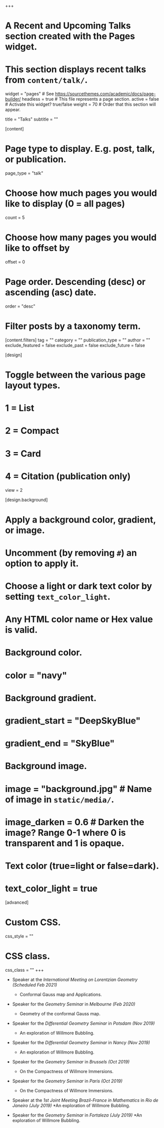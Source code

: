 +++
# A Recent and Upcoming Talks section created with the Pages widget.
# This section displays recent talks from `content/talk/`.

widget = "pages"  # See https://sourcethemes.com/academic/docs/page-builder/
headless = true  # This file represents a page section.
active = false  # Activate this widget? true/false
weight = 70  # Order that this section will appear.

title = "Talks"
subtitle = ""

[content]
  # Page type to display. E.g. post, talk, or publication.
  page_type = "talk"
  
  # Choose how much pages you would like to display (0 = all pages)
  count = 5
  
  # Choose how many pages you would like to offset by
  offset = 0

  # Page order. Descending (desc) or ascending (asc) date.
  order = "desc"

  # Filter posts by a taxonomy term.
  [content.filters]
    tag = ""
    category = ""
    publication_type = ""
    author = ""
    exclude_featured = false
    exclude_past = false
    exclude_future = false
    
[design]
  # Toggle between the various page layout types.
  #   1 = List
  #   2 = Compact
  #   3 = Card
  #   4 = Citation (publication only)
  view = 2
  
[design.background]
  # Apply a background color, gradient, or image.
  #   Uncomment (by removing `#`) an option to apply it.
  #   Choose a light or dark text color by setting `text_color_light`.
  #   Any HTML color name or Hex value is valid.

  # Background color.
  # color = "navy"
  
  # Background gradient.
  # gradient_start = "DeepSkyBlue"
  # gradient_end = "SkyBlue"
  
  # Background image.
  # image = "background.jpg"  # Name of image in `static/media/`.
  # image_darken = 0.6  # Darken the image? Range 0-1 where 0 is transparent and 1 is opaque.

  # Text color (true=light or false=dark).
  # text_color_light = true  
  
[advanced]
 # Custom CSS. 
 css_style = ""
 
 # CSS class.
 css_class = ""
+++


+ Speaker at the *International Meeting on Lorentzian Geometry*   *(Scheduled Feb 2021)*
  * Conformal Gauss map and Applications.


+ Speaker for the *Geometry Seminar* in *Melbourne*  *(Feb 2020)*
  * Geometry of the conformal Gauss map.
  
 + Speaker for the *Differential Geometry Seminar* in *Potsdam*  *(Nov 2019)*
     * An exploration of Willmore Bubbling.
     
+ Speaker for the *Differential Geometry Seminar* in *Nancy* *(Nov 2019)* 
  * An exploration of Willmore Bubbling.
  
+  Speaker for the *Geometry Seminar* in *Brussels* *(Oct 2019)*
     * On the Compactness of Willmore Immersions.
  
 + Speaker for the *Geometry Seminar* in *Paris*   *(Oct 2019)*
     * On the Compactness of Willmore Immersions.

+ Speaker at the *1st Joint Meeting Brazil-France in Mathematics* in *Rio de Janeiro* *(July 2019)*
  *An exploration of Willmore Bubbling.
  
+ Speaker for the *Geometry Seminar* in *Fortaleza* *(July 2019)*
  *An exploration of Willmore Bubbling.

